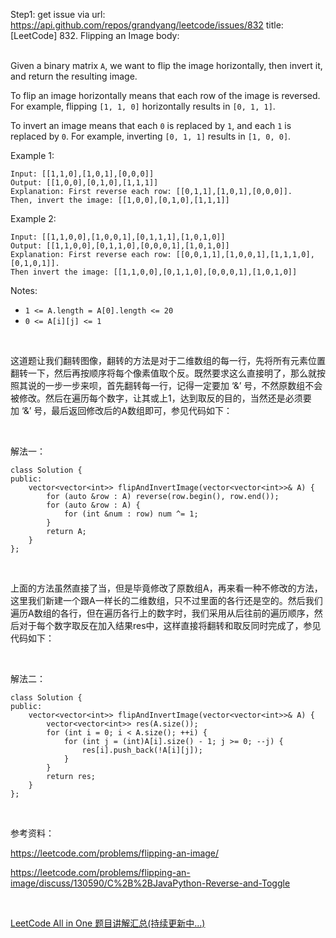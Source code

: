 Step1: get issue via url: https://api.github.com/repos/grandyang/leetcode/issues/832 
 title:[LeetCode] 832. Flipping an Image 
 body:  
  

Given a binary matrix `A`, we want to flip the image horizontally, then invert it, and return the resulting image.

To flip an image horizontally means that each row of the image is reversed.  For example, flipping `[1, 1, 0]` horizontally results in `[0, 1, 1]`.

To invert an image means that each `0` is replaced by `1`, and each `1` is replaced by `0`. For example, inverting `[0, 1, 1]` results in `[1, 0, 0]`.

Example 1:
    
    
    Input: [[1,1,0],[1,0,1],[0,0,0]]
    Output: [[1,0,0],[0,1,0],[1,1,1]]
    Explanation: First reverse each row: [[0,1,1],[1,0,1],[0,0,0]].
    Then, invert the image: [[1,0,0],[0,1,0],[1,1,1]]
    

Example 2:
    
    
    Input: [[1,1,0,0],[1,0,0,1],[0,1,1,1],[1,0,1,0]]
    Output: [[1,1,0,0],[0,1,1,0],[0,0,0,1],[1,0,1,0]]
    Explanation: First reverse each row: [[0,0,1,1],[1,0,0,1],[1,1,1,0],[0,1,0,1]].
    Then invert the image: [[1,1,0,0],[0,1,1,0],[0,0,0,1],[1,0,1,0]]
    

Notes:

  * `1 <= A.length = A[0].length <= 20`
  * `0 <= A[i][j] <= 1`



 

这道题让我们翻转图像，翻转的方法是对于二维数组的每一行，先将所有元素位置翻转一下，然后再按顺序将每个像素值取个反。既然要求这么直接明了，那么就按照其说的一步一步来呗，首先翻转每一行，记得一定要加 ‘&’ 号，不然原数组不会被修改。然后在遍历每个数字，让其或上1，达到取反的目的，当然还是必须要加 ‘&’ 号，最后返回修改后的A数组即可，参见代码如下：

 

解法一：
    
    
    class Solution {
    public:
        vector<vector<int>> flipAndInvertImage(vector<vector<int>>& A) {
            for (auto &row : A) reverse(row.begin(), row.end());
            for (auto &row : A) {
                for (int &num : row) num ^= 1;
            }
            return A;
        }
    };

 

上面的方法虽然直接了当，但是毕竟修改了原数组A，再来看一种不修改的方法，这里我们新建一个跟A一样长的二维数组，只不过里面的各行还是空的。然后我们遍历A数组的各行，但在遍历各行上的数字时，我们采用从后往前的遍历顺序，然后对于每个数字取反在加入结果res中，这样直接将翻转和取反同时完成了，参见代码如下：

 

解法二：
    
    
    class Solution {
    public:
        vector<vector<int>> flipAndInvertImage(vector<vector<int>>& A) {
            vector<vector<int>> res(A.size());
            for (int i = 0; i < A.size(); ++i) {
                for (int j = (int)A[i].size() - 1; j >= 0; --j) {
                    res[i].push_back(!A[i][j]);
                }
            }
            return res;
        }
    };

 

参考资料：

<https://leetcode.com/problems/flipping-an-image/>

<https://leetcode.com/problems/flipping-an-image/discuss/130590/C%2B%2BJavaPython-Reverse-and-Toggle>

 

[LeetCode All in One 题目讲解汇总(持续更新中...)](http://www.cnblogs.com/grandyang/p/4606334.html)
